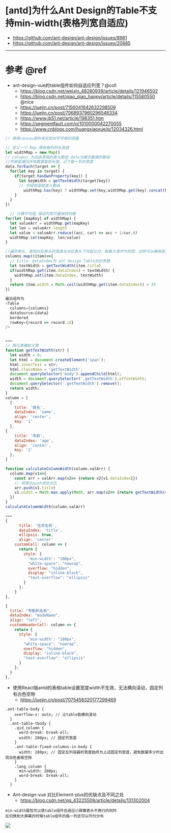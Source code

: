 # [antd]为什么Ant Design的Table不支持min-width(表格列宽自适应)

- https://github.com/ant-design/ant-design/issues/8981
- https://github.com/ant-design/ant-design/issues/20885

---

# 参考 @ref

- ant-design-vue的table组件如何自适应列宽？@coll  
    - https://blog.csdn.net/weixin_48280939/article/details/121946502
    - https://blog.csdn.net/qiao_qiao_happy/article/details/115560550 @nice
    - https://juejin.cn/post/7156041642632298509
    - https://juejin.cn/post/7068937960296546334
    - https://www.jb51.net/article/198351.htm
    - https://segmentfault.com/q/1010000042270055
    - https://www.cnblogs.com/huangxiaoxue/p/12034326.html

```js
// 使用canvas画布来实现对字符串的测量

// 定义一个 Map 接收每列的长度值
let widthMap = new Map()
// columns 为动态表格的表头数组 data为展示数据的数组 
//作用是遍历所有数据拿到长度，记下每一列的宽度
data.forEach(target => {
  for(let key in target) {
    if(target.hasOwnProperty(key)) {
      let keyWidth = getTextWidth(target[key])
      // 字段有值就放入数组
        widthMap.has(key) ? widthMap.set(key,widthMap.get(key).concat(keyWidth)) : widthMap.set(key,[].concat(keyWidth ? keyWidth : [] ))
    }
  }
})

  // 计算平均值,保证列宽尽量保持均衡
for(let [mapKey] of widthMap) {
  let valueArr = widthMap.get(mapKey)
  let len = valueArr.length
  let value = valueArr.reduce((acc, cur) => acc + 1/cur,0)
  widthMap.set(mapKey, len/value)
}

//遍历表头，拿到对应表头的宽度与对应表头下内容比对，取最大值作为列宽，这样可以确保表头不换行。35为表头title左右的padding + border
columns.map((item)=>{
  // title，dataIndex为 ant design Table对应参数
  let textWidth = getTextWidth(item.title) 
  if(widthMap.get(item.dataIndex) < textWidth) {
    widthMap.set(item.dataIndex, textWidth)
  }
  return item.width = Math.ceil(widthMap.get(item.dataIndex)) + 35
})

最后组件为
<Table 
  columns={columns}
  dataSource={data}
  bordered
  rowKey={record => record.id}
/>


===
// 用元素模拟计算
function getTextWidth(str) {
  let width = 0;
  let html = document.createElement('span');
  html.innerText = str;
  html.className = 'getTextWidth';
  document.querySelector('body').appendChild(html);
  width = document.querySelector('.getTextWidth').offsetWidth;
  document.querySelector('.getTextWidth').remove();
  return width;
}
column = [
  {
    title: '姓名',
    dataIndex: 'name',
    align: 'center',
    key: '1'
  },
{
    title: '年龄',
    dataIndex: 'age',
    align: 'center',
    key: '2'
  },
]

function calculateColumnWidth(column,valArr) {
  column.map(v1=>{
    const arr = valArr.map(v2=> {return v2[v1.dataIndex]})
    // 把表头push进去对比
    arr.push(v1.title)
    v1.width = Math.max.apply(Math, arr.map(v2=> {return getTextWidth(v2)})) + 20 //20模拟padding
  })
}
calculateColumnWidth(column,valArr)

===
{
      title: '任务名称',
      dataIndex: 'title',
      ellipsis: true,
      align: 'center'
    customCell: column => {
      return {
        style: {
          'min-width': "100px",
          "white-space": "nowrap",
          overflow: "hidden",
          display: "inline-block",
          "text-overflow": "ellipsis"
        }
      };
    }
},

{
  title: "考勤机名称",
  dataIndex: "modeName",
  align: "left",
  customHeaderCell: column => {
    return {
      style: {
          'min-width': "100px",
        "white-space": "nowrap",
        overflow: "hidden",
        display: "inline-block",
        "text-overflow": "ellipsis"
      }
    };
  }
},

```

- 使用React版antd的表格table设置宽度width不生效，无法横向滚动，固定列有白色空隙
  - https://juejin.cn/post/7075458320177299469

```less
.ant-table-body {
    overflow-x: auto; // 让table能横向滚动
  }
  .ant-table-tbody {
    .qid_column {
      word-break: break-all;
      width: 280px; // 固定列宽度
    }
    .ant-table-fixed-columns-in-body {
      width: 280px; // 固定左列容器的宽度始终为上述固定列宽度，避免数量多少时出现白色垂直空隙
    }
    .lang_column {
      min-width: 200px;
      word-break: break-all;
    }
  }
```

- Ant-design-vue 对比Element-plus的优缺点及不同之处
  - https://blog.csdn.net/qq_43225508/article/details/131302004

```
min-width属性可以使table组件在适应小屏幕表头不换行的同时
在切换到大屏幕的时候table组件的每一列还可以均匀分布
```

![](https://luo0412.oss-cn-hangzhou.aliyuncs.com/1703507334486-3nnTfZN3GSyw-image.png)
